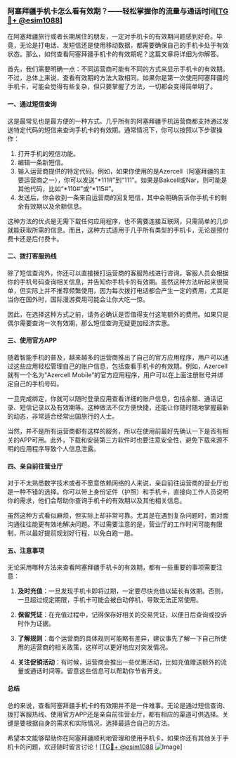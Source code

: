 ### 阿塞拜疆手机卡怎么看有效期？——轻松掌握你的流量与通话时间[[TG💪+ @esim1088](https://t.me/s/esim1088)]

在阿塞拜疆旅行或者长期居住的朋友，一定对手机卡的有效期问题感到好奇。毕竟，无论是打电话、发短信还是使用移动数据，都需要确保自己的手机卡处于有效状态。那么，如何查看阿塞拜疆手机卡的有效期呢？这篇文章将详细为你解答。

首先，我们需要明确一点：不同运营商可能有不同的方式来显示手机卡的有效期。不过，总体上来说，查看有效期的方法大致相同。如果你是第一次使用阿塞拜疆的手机卡，可能会觉得有些复杂，但只要掌握了方法，一切都会变得简单明了。

#### **一、通过短信查询**

这是最常见也是最方便的一种方式。几乎所有的阿塞拜疆手机运营商都支持通过发送特定代码的短信来查询手机卡的有效期。通常情况下，你可以按照以下步骤操作：

1. 打开手机的短信功能。
2. 编辑一条新短信。
3. 输入运营商提供的特定代码。例如，如果你使用的是Azercell（阿塞拜疆的主要运营商之一），你可以发送“*111#”到“111”。如果是Bakcell或Nar，则可能是其他代码，比如“*110#”或“*115#”。
4. 发送后，你会收到一条来自运营商的回复短信，其中会明确告诉你手机卡的剩余有效期以及余额信息。

这种方法的优点是无需下载任何应用程序，也不需要连接互联网，只需简单的几步就能获取所需的信息。而且，这种方式适用于几乎所有类型的手机卡，无论是预付费卡还是后付费卡。

#### **二、拨打客服热线**

除了短信查询外，你还可以直接拨打运营商的客服热线进行咨询。客服人员会根据你的手机号码查询相关信息，并告知你手机卡的有效期。虽然这种方法听起来很简单，但实际上并不推荐频繁使用，因为每次拨打电话都会产生一定的费用，尤其是当你在国外时，国际漫游费用可能会让你大吃一惊。

因此，在选择这种方式之前，请务必确认是否值得支付这笔额外的费用。如果只是偶尔需要查询一次有效期，那么短信查询无疑更加经济实惠。

#### **三、使用官方APP**

随着智能手机的普及，越来越多的运营商推出了自己的官方应用程序，用户可以通过这些应用轻松管理自己的账户信息，包括查看手机卡的有效期。例如，Azercell就有一个名为“Azercell Mobile”的官方应用程序，用户可以在上面注册账号并绑定自己的手机号码。

一旦完成绑定，你就可以随时登录应用查看详细的账户信息，包括余额、通话记录、短信记录以及有效期等。这种做法不仅方便快捷，还能让你随时随地掌握最新的动态，非常适合经常出国旅行的人士。

当然，并不是所有运营商都有这样的服务，所以在使用前最好先确认一下是否有相关的APP可用。此外，下载和安装第三方软件时也要注意安全性，避免下载来源不明的应用程序导致个人信息泄露。

#### **四、亲自前往营业厅**

对于不太熟悉数字技术或者不愿意依赖网络的人来说，亲自前往运营商的营业厅也是一种不错的选择。你可以带上身份证件（护照）和手机卡，直接向工作人员说明你的需求，他们会帮助你查询手机卡的有效期以及其他相关信息。

虽然这种方式看似麻烦，但实际上却非常可靠。尤其是在遇到复杂问题时，面对面沟通往往能更有效地解决问题。不过需要注意的是，营业厅的工作时间可能有限制，所以最好提前规划好行程，以免白跑一趟。

#### **五、注意事项**

无论采用哪种方法来查看阿塞拜疆手机卡的有效期，都有一些重要的事项需要注意：

1. **及时充值**：一旦发现手机卡即将过期，一定要尽快充值以延长有效期。否则，一旦超过规定期限，手机卡可能会被自动停机，导致无法正常使用。

2. **保留凭证**：在充值过程中，记得保存好相关的交易凭证，以便日后查询或投诉时作为证据。

3. **了解规则**：每个运营商的具体规则可能略有差异，建议事先了解一下自己所使用的运营商的相关政策，这样可以更好地应对突发情况。

4. **关注促销活动**：有时候，运营商会推出一些优惠活动，比如充值赠送额外的流量或通话时间等。留意这些信息可以帮助你节省开支。

#### **总结**

总的来说，查看阿塞拜疆手机卡的有效期并不是一件难事。无论是通过短信查询、拨打客服热线、使用官方APP还是亲自前往营业厅，都有相应的渠道可供选择。关键是要根据自身的需求和实际情况，选择最适合自己的方法。

希望本文能够帮助你在阿塞拜疆顺利地管理和使用手机卡。如果你还有其他关于手机卡的问题，欢迎随时留言讨论！[[TG💪+ @esim1088](https://t.me/s/esim1088) ![Image](https://i.postimg.cc/4NQfJmqS/Snipaste-2025-05-13-00-14-12.png)]